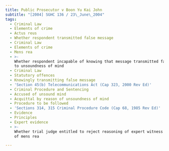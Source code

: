 ```yaml
---
title: Public Prosecutor v Boon Yu Kai John
subtitle: "[2004] SGHC 136 / 23\_June\_2004"
tags:
  - Criminal Law
  - Elements of crime
  - Actus reus
  - Whether respondent transmitted false message
  - Criminal Law
  - Elements of crime
  - Mens rea
  - >-
    Whether respondent incapable of knowing that message transmitted false due
    to unsoundness of mind
  - Criminal Law
  - Statutory offences
  - Knowingly transmitting false message
  - 'Section 45(b) Telecommunications Act (Cap 323, 2000 Rev Ed)'
  - Criminal Procedure and Sentencing
  - Accused of unsound mind
  - Acquittal by reason of unsoundness of mind
  - Procedure to be followed
  - 'Sections 314, 315 Criminal Procedure Code (Cap 68, 1985 Rev Ed)'
  - Evidence
  - Principles
  - Expert evidence
  - >-
    Whether trial judge entitled to reject reasoning of expert witness on issue
    of mens rea

---
```


